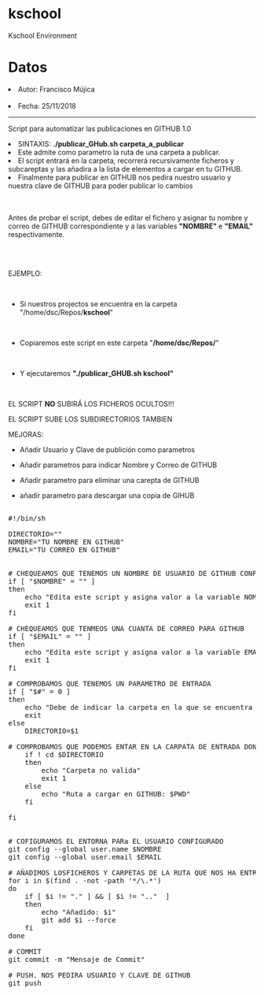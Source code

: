 # kschool
Kschool Environment

# Datos

<li>Autor:	Francisco Mújica</li>
<br>
<li>Fecha:	25/11/2018</li>

<hr>

Script para automatizar las publicaciones en GITHUB 1.0

<li>SINTAXIS:  <b>./publicar_GHub.sh carpeta_a_publicar</b></li>

<li>Este admite como parametro la ruta de una carpeta a publicar.</li>

<li>El script entrará en la carpeta, recorrerá recursivamente ficheros y subcareptas y las añadira a la lista de elementos a cargar en tu GITHUB.</li>

<li>Finalmente para publicar en GITHUB nos pedira nuestro usuario y nuestra clave de GITHUB para poder publicar lo cambios</li>

<br>
<br>

Antes de probar el script, debes de editar el fichero y asignar tu nombre y correo de GITHUB correspondiente y a las variables <b>"NOMBRE" </b> e <b>"EMAIL"</b> respectivamente.

<br>
<br>

EJEMPLO:

<br>

* Si nuestros projectos se encuentra en la carpeta "/home/dsc/Repos/<b>kschool</b>"

<br>

* Copiaremos este script en este carpeta "<b>/home/dsc/Repos/</b>"

<br>

* Y ejecutaremos <b>"./publicar_GHUB.sh kschool"</b>

<br>

EL SCRIPT <b>NO</b> SUBIRÁ LOS FICHEROS OCULTOS!!!

EL SCRIPT SUBE LOS SUBDIRECTORIOS TAMBIEN


MEJORAS:

- Añadir Usuario y Clave de publición como parametros

- Añadir parametros para indicar Nombre y Correo de GITHUB

- Añadir parametro para eliminar una carepta de GITHUB

- añadir parametro para descargar una copia de GIHUB


<pre>

#!/bin/sh

DIRECTORIO=""
NOMBRE="TU NOMBRE EN GITHUB"
EMAIL="TU CORREO EN GITHUB"


# CHEQUEAMOS QUE TENEMOS UN NOMBRE DE USUARIO DE GITHUB CONFIGURADO
if [ "$NOMBRE" = "" ]
then
 	echo "Edita este script y asigna valor a la variable NOMBRE con tu nombre en GITHUB"
	exit 1
fi

# CHEQUEAMOS QUE TENMEOS UNA CUANTA DE CORREO PARA GITHUB
if [ "$EMAIL" = "" ]
then
 	echo "Edita este script y asigna valor a la variable EMAIL con tu correo en GITHUB"
	exit 1
fi

# COMPROBAMOS QUE TENEMOS UN PARAMETRO DE ENTRADA
if [ "$#" = 0 ] 
then
	echo "Debe de indicar la carpeta en la que se encuentra el projecto a publicar"
	exit
else
  	DIRECTORIO=$1

# COMPROBAMOS QUE PODEMOS ENTAR EN LA CARPATA DE ENTRADA DONDE ESTA NUESTRO PROYECTO
	if ! cd $DIRECTORIO
	then
		echo "Carpeta no valida"
		exit 1  
	else 
		echo "Ruta a cargar en GITHUB: $PWD"
	fi

fi


# COFIGURAMOS EL ENTORNA PARa EL USUARIO CONFIGURADO
git config --global user.name $NOMBRE
git config --global user.email $EMAIL

# AÑADIMOS LOSFICHEROS Y CARPETAS DE LA RUTA QUE NOS HA ENTRADO COMO PARAMETRO
for i in $(find . -not -path '*/\.*')
do
	if [ $i != "." ] && [ $i != ".."  ]
	then
		echo "Añadido: $i"
		git add $i --force
	fi
done

# COMMIT
git commit -m "Mensaje de Commit"

# PUSH. NOS PEDIRA USUARIO Y CLAVE DE GITHUB
git push

</pre>






